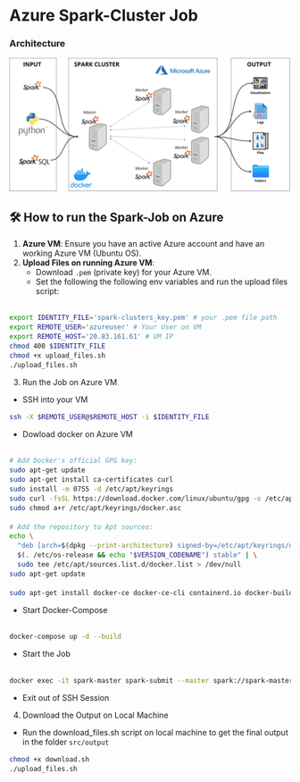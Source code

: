 # Azure Spark-Cluster Job


### Architecture

![](assets/Sparkcluster_architecture.png)



## 🛠 How to run the Spark-Job on Azure
1. **Azure VM**: Ensure you have an active Azure account and have an working Azure VM (Ubuntu OS).
2. **Upload Files on running Azure VM**:
    - Download `.pem` (private key) for your Azure VM.
    - Set the following the following env variables and run the upload files script:

```bash

export IDENTITY_FILE='spark-clusters_key.pem' # your .pem file path
export REMOTE_USER='azureuser' # Your User on VM
export REMOTE_HOST='20.83.161.61' # VM IP
chmod 400 $IDENTITY_FILE
chmod +x upload_files.sh
./upload_files.sh
```

3. Run the Job on Azure VM

- SSH into your VM

```bash
ssh -X $REMOTE_USER@$REMOTE_HOST -i $IDENTITY_FILE
```

- Dowload docker on Azure VM

```bash

# Add Docker's official GPG key:
sudo apt-get update
sudo apt-get install ca-certificates curl
sudo install -m 0755 -d /etc/apt/keyrings
sudo curl -fsSL https://download.docker.com/linux/ubuntu/gpg -o /etc/apt/keyrings/docker.asc
sudo chmod a+r /etc/apt/keyrings/docker.asc

# Add the repository to Apt sources:
echo \
  "deb [arch=$(dpkg --print-architecture) signed-by=/etc/apt/keyrings/docker.asc] https://download.docker.com/linux/ubuntu \
  $(. /etc/os-release && echo "$VERSION_CODENAME") stable" | \
  sudo tee /etc/apt/sources.list.d/docker.list > /dev/null
sudo apt-get update

sudo apt-get install docker-ce docker-ce-cli containerd.io docker-buildx-plugin docker-compose-plugin
```

- Start Docker-Compose

```bash

docker-compose up -d --build

```

- Start the Job

```bash

docker exec -it spark-master spark-submit --master spark://spark-master:7077 jobs/main.py

```

- Exit out of SSH Session

4. Download the Output on Local Machine

- Run the download_files.sh script on local machine to get the final output in the folder `src/output`

```bash
chmod +x download.sh
./upload_files.sh
```

